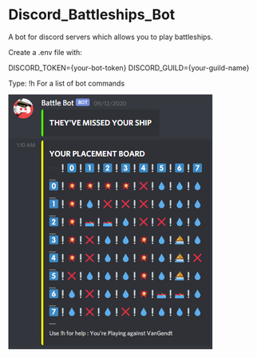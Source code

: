 # Discord_Battleships_Bot
A bot for discord servers which allows you to play battleships.

Create a .env file with:

DISCORD_TOKEN={your-bot-token}
DISCORD_GUILD={your-guild-name}

Type:
!h
For a list of bot commands

![Image of the game board when attacked.](https://github.com/Armands-D/Discord_Battleships_Bot/blob/master/attacked_board.png)
